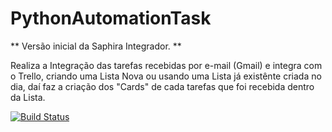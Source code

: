 # PythonAutomationTask
** Versão inicial da Saphira Integrador. **

Realiza a Integração das tarefas recebidas por e-mail (Gmail) e integra com o Trello, criando uma Lista Nova ou usando uma Lista já existênte criada no dia, daí faz a criação dos "Cards" de cada tarefas que foi recebida dentro da Lista.

[![Build Status](https://travis-ci.com/masilvaarcs/PythonAutomationTask.svg?token=LWnLRCYkbj6hnz1Hfr9G&branch=master)](https://travis-ci.com/masilvaarcs/PythonAutomationTask)
